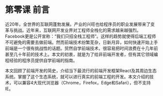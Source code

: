 # 第零课 前言
近20年，全世界的互联网蓬勃发展。产业的兴旺也给程序员的职业发展带来了变革与挑战。近年来，互联网开发业界对工程师全栈化的需求越来越强烈。Facebook更是公开宣称：“我们只招全栈工程师”。这样的趋势就使得后端工程师不可避免的需要去做前端。然而前端技术纷繁芜杂，日新月异，如何快速开始上手前端是一个很有挑战性的话题。贸然自学前端技术，很容易把时间浪费在十几年前甚至几十年前的技术上。本文的初衷，就是为了给非前端开发者，但有其它领域编程经验的程序员提供自学前端的指南。

本文回顾了前端开发的简史，介绍当下最流行的前端开发框架React及其周边生态系统。掌握了这个生态系统，就可以进行真实的前端工程的开发。本文介绍的技术，可以兼容4大现代浏览器（Chrome，Firefox，Edge和Safari），但不支持IE。